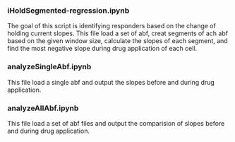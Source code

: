 ### iHoldSegmented-regression.ipynb
The goal of this script is identifying responders based on the change of holding current slopes.
This file load a set of abf, creat segments of ach abf based on the given window size, calculate the slopes of each segment, and find the most negative slope during drug application of each cell. 

### analyzeSingleAbf.ipynb
This file load a single abf and output the slopes before and during drug application.

### analyzeAllAbf.ipynb
This file load a set of abf files and output the comparision of slopes before and during drug application.
